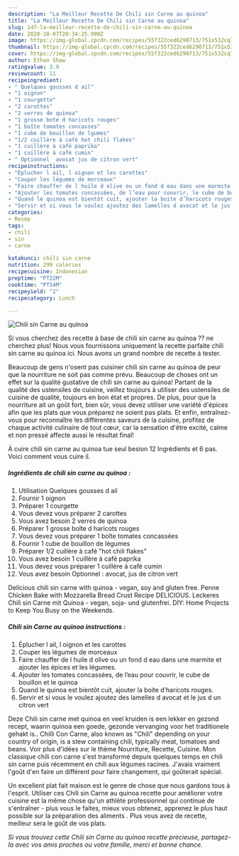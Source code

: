 ```yaml
---
description: "La Meilleur Recette De Chili sin Carne au quinoa"
title: "La Meilleur Recette De Chili sin Carne au quinoa"
slug: 147-la-meilleur-recette-de-chili-sin-carne-au-quinoa
date: 2020-10-07T20:34:25.990Z
image: https://img-global.cpcdn.com/recipes/55f322ced6290713/751x532cq70/chili-sin-carne-au-quinoa-photo-principale-de-la-recette.jpg
thumbnail: https://img-global.cpcdn.com/recipes/55f322ced6290713/751x532cq70/chili-sin-carne-au-quinoa-photo-principale-de-la-recette.jpg
cover: https://img-global.cpcdn.com/recipes/55f322ced6290713/751x532cq70/chili-sin-carne-au-quinoa-photo-principale-de-la-recette.jpg
author: Ethan Shaw
ratingvalue: 3.9
reviewcount: 11
recipeingredient:
- " Quelques gousses d ail"
- "1 oignon"
- "1 courgette"
- "2 carottes"
- "2 verres de quinoa"
- "1 grosse bote d haricots rouges"
- "1 boîte tomates concasses"
- "1 cube de bouillon de lgumes"
- "1/2 cuillère à café hot chili flakes"
- "1 cuillère à café paprika"
- "1 cuillère à café cumin"
- " Optionnel  avocat jus de citron vert"
recipeinstructions:
- "Éplucher l ail, l oignon et les carottes"
- "Couper les légumes de morceaux"
- "Faire chauffer de l huile d olive ou un fond d eau dans une marmite et ajouter les épices et les légumes."
- "Ajouter les tomates concassées, de l’eau pour couvrir, le cube de bouillon et le quinoa"
- "Quand le quinoa est bientôt cuit, ajouter la boite d’haricots rouges."
- "Servir et si vous le voulez ajoutez des lamelles d avocat et le jus d un citron vert"
categories:
- Resep
tags:
- chili
- sin
- carne

katakunci: chili sin carne 
nutrition: 299 calories
recipecuisine: Indonesian
preptime: "PT22M"
cooktime: "PT54M"
recipeyield: "2"
recipecategory: Lunch

---
```



![Chili sin Carne au quinoa](https://img-global.cpcdn.com/recipes/55f322ced6290713/751x532cq70/chili-sin-carne-au-quinoa-photo-principale-de-la-recette.jpg)

Si vous cherchez des recette à base de chili sin carne au quinoa ?? ne cherchez plus! Nous vous fournissons uniquement la recette parfaite chili sin carne au quinoa ici. Nous avons un grand nombre de recette à tester.

Beaucoup de gens n'osent pas cuisiner chili sin carne au quinoa de peur que la nourriture ne soit pas comme prévu. Beaucoup de choses ont un effet sur la qualité gustative de chili sin carne au quinoa! Partant de la qualité des ustensiles de cuisine, veillez toujours à utiliser des ustensiles de cuisine de qualité, toujours en bon état et propres. De plus, pour que la nourriture ait un goût fort, bien sûr, vous devez utiliser une variété d'épices afin que les plats que vous préparez ne soient pas plats. Et enfin, entraînez-vous pour reconnaître les différentes saveurs de la cuisine, profitez de chaque activité culinaire de tout cœur, car la sensation d'être excité, calme et non pressé affecte aussi le résultat final!

<!--inarticleads1-->

À cuire chili sin carne au quinoa tue seul besion 12 Ingrédients et 6 pas. Voici comment vous cuire il.

##### Ingrédients de chili sin carne au quinoa :

1. Utilisation  Quelques gousses d ail
1. Fournir 1 oignon
1. Préparer 1 courgette
1. Vous devez vous préparer 2 carottes
1. Vous avez besoin 2 verres de quinoa
1. Préparer 1 grosse boîte d haricots rouges
1. Vous devez vous préparer 1 boîte tomates concassées
1. Fournir 1 cube de bouillon de légumes
1. Préparer 1/2 cuillère à café &#34;hot chili flakes&#34;
1. Vous avez besoin 1 cuillère à café paprika
1. Vous devez vous préparer 1 cuillère à café cumin
1. Vous avez besoin  Optionnel : avocat, jus de citron vert


Delicious chili sin carne with quinoa - vegan, soy and gluten free. Penne Chicken Bake with Mozzarella Bread Crust Recipe DELICIOUS. Leckeres Chili sin Carne mit Quinoa - vegan, soja- und glutenfrei. DIY: Home Projects to Keep You Busy on the Weekends. 

<!--inarticleads2-->

##### Chili sin Carne au quinoa instructions :

1. Éplucher l ail, l oignon et les carottes
1. Couper les légumes de morceaux
1. Faire chauffer de l huile d olive ou un fond d eau dans une marmite et ajouter les épices et les légumes.
1. Ajouter les tomates concassées, de l’eau pour couvrir, le cube de bouillon et le quinoa
1. Quand le quinoa est bientôt cuit, ajouter la boite d’haricots rouges.
1. Servir et si vous le voulez ajoutez des lamelles d avocat et le jus d un citron vert


Deze Chili sin carne met quinoa en veel kruiden is een lekker en gezond recept, waarin quinoa een goede, gezonde vervanging voor het traditionele gehakt is.. Chilli Con Carne, also known as &#34;Chili&#34; depending on your country of origin, is a stew containing chili, typically meat, tomatoes and beans. Voir plus d&#39;idées sur le thème Nourriture, Recette, Cuisine. Mon classique chili con carne s&#39;est transformé depuis quelques temps en chili sin carne puis récemment en chili aux légumes racines. J&#39;avais vraiment l&#39;goût d&#39;en faire un différent pour faire changement, qui goûterait spécial. 

<!--inarticleads1-->

<p>
Un excellent plat fait maison est le genre de chose que nous gardons tous à l'esprit. Utiliser ces Chili sin Carne au quinoa recette pour améliorer votre cuisine est la même chose qu'un athlète professionnel qui continue de s'entraîner - plus vous le faites, mieux vous obtenez, apprenez le plus haut possible sur la préparation des aliments . Plus vous avez de recette, meilleur sera le goût de vos plats.
</p>

<p>
<i>Si vous trouvez cette Chili sin Carne au quinoa recette précieuse, partagez-la avec vos amis proches ou votre famille, merci et bonne chance.</i>
</p>
